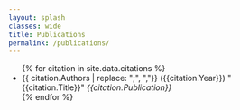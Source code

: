 ```yaml
---
layout: splash
classes: wide
title: Publications
permalink: /publications/
---
```

<ul>
{% for citation in site.data.citations %}
  <li>
    {{ citation.Authors | replace: ";", ","}} ({{citation.Year}}) "{{citation.Title}}" <i>{{citation.Publication}}</i>
  </li>
{% endfor %}
</ul>

